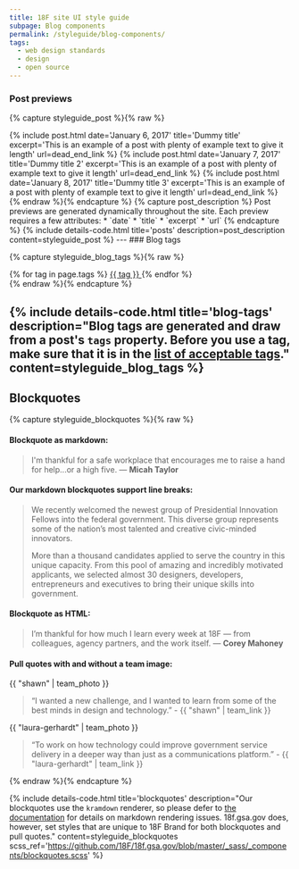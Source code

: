 ```yaml
---
title: 18F site UI style guide
subpage: Blog components
permalink: /styleguide/blog-components/
tags:
  - web design standards
  - design
  - open source
---
```


### Post previews

{% capture styleguide_post %}{% raw %}
<section class="usa-grid-full usa-section posts_feature">
  {% include post.html
    date='January 6, 2017'
    title='Dummy title'
    excerpt='This is an example of a post with plenty of example text to give it length'
    url=dead_end_link
  %}
  {% include post.html
    date='January 7, 2017'
    title='Dummy title 2'
    excerpt='This is an example of a post with plenty of example text to give it length'
    url=dead_end_link
  %}
  {% include post.html
    date='January 8, 2017'
    title='Dummy title 3'
    excerpt='This is an example of a post with plenty of example text to give it length'
    url=dead_end_link
  %}
</section>
{% endraw %}{% endcapture %}
{% capture post_description %}
Post previews are generated dynamically throughout the site. Each preview requires a few attributes:
* `date`
* `title`
* `excerpt`
* `url`
{% endcapture %}
{% include details-code.html
   title='posts'
   description=post_description
   content=styleguide_post
%}
---
### Blog tags

{% capture styleguide_blog_tags %}{% raw %}
<section class="usa-grid-full">
  <span class="post-tags" itemprop="keywords">
    {% for tag in page.tags %}
      <a class="usa-label" href="{{ site.baseurl }}/{{ site.tag_dir }}/{{ tag | slugify }}/">{{ tag }}
      </a>
    {% endfor %}
  </span>
</section>
{% endraw %}{% endcapture %}

{% include details-code.html
   title='blog-tags'
   description="Blog tags are generated and draw from a post's `tags` property. Before you use a tag, make sure that it is in the [list of acceptable tags](https://github.com/18F/18f.gsa.gov/blob/master/tests/schema/tags.yml)."
   content=styleguide_blog_tags
%}
---
## Blockquotes


{% capture styleguide_blockquotes %}{% raw %}
#### Blockquote as markdown:
> I'm thankful for a safe workplace that encourages me to raise a hand for help...or a high five. — **Micah Taylor**

#### Our markdown blockquotes support line breaks:
> We recently welcomed the newest group of Presidential Innovation
> Fellows into the federal government. This diverse group represents
> some of the nation’s most talented and creative civic-minded
> innovators.
>
> More than a thousand candidates applied to serve the country in this
> unique capacity. From this pool of amazing and incredibly motivated
> applicants, we selected almost 30 designers, developers, entrepreneurs
> and executives to bring their unique skills into government.

#### Blockquote as HTML:
<blockquote>
  I’m thankful for how much I learn every week at 18F — from colleagues, agency partners, and the work itself. — <strong>Corey Mahoney</strong>
</blockquote>

#### Pull quotes with and without a team image:
<section class="usa-grid-full">
  <div class="pquote">
    {{ "shawn" | team_photo }}
    <blockquote>
  “I wanted a new challenge, and I wanted to learn from some of the best
  minds in design and technology.” - {{ "shawn" | team_link }}
    </blockquote>
  </div>
  <div class="pquote">
  {{ "laura-gerhardt" | team_photo }}
    <blockquote>
      “To work on how technology could improve government service delivery in a deeper way than just as a communications platform.” - {{ "laura-gerhardt" | team_link }}
    </blockquote>
  </div>
</section>
{% endraw %}{% endcapture %}

{% include details-code.html
   title='blockquotes'
   description="Our blockquotes use the `kramdown` renderer, so please defer to [the documentation](https://kramdown.gettalong.org/quickref.html#blockquotes) for details on markdown rendering issues. 18f.gsa.gov does, however, set styles that are unique to 18F Brand for both blockquotes and pull quotes."
   content=styleguide_blockquotes
   scss_ref='https://github.com/18F/18f.gsa.gov/blob/master/_sass/_components/blockquotes.scss'
%}

